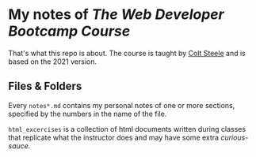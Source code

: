 # My notes of *The Web Developer Bootcamp Course*

That's what this repo is about. The course is taught by [Colt Steele](https://github.com/Colt) and is based on the 2021 version.

## Files & Folders
Every `notes*.md` contains my personal notes of one or more sections, specified by the numbers in the name of the file.

`html_excercises` is a collection of html documents written during classes that replicate what the instructor does and may have some extra *curious-sauce*.
